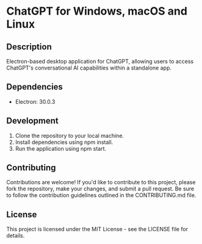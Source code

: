 # ChatGPT for Windows, macOS and Linux

## Description
Electron-based desktop application for ChatGPT, allowing users to access ChatGPT's conversational AI capabilities within a standalone app.

## Dependencies
- Electron: 30.0.3

## Development
1. Clone the repository to your local machine.
2. Install dependencies using npm install.
3. Run the application using npm start.

## Contributing
Contributions are welcome! If you'd like to contribute to this project, please fork the repository, make your changes, and submit a pull request. Be sure to follow the contribution guidelines outlined in the CONTRIBUTING.md file.

## License
This project is licensed under the MIT License - see the LICENSE file for details.
